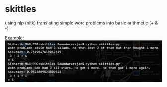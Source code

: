 # skittles
using nlp (nltk) translating simple word problems into basic arithmetic (+ & -)

Example:
![example](/example_image.png?raw=true "yeet")
